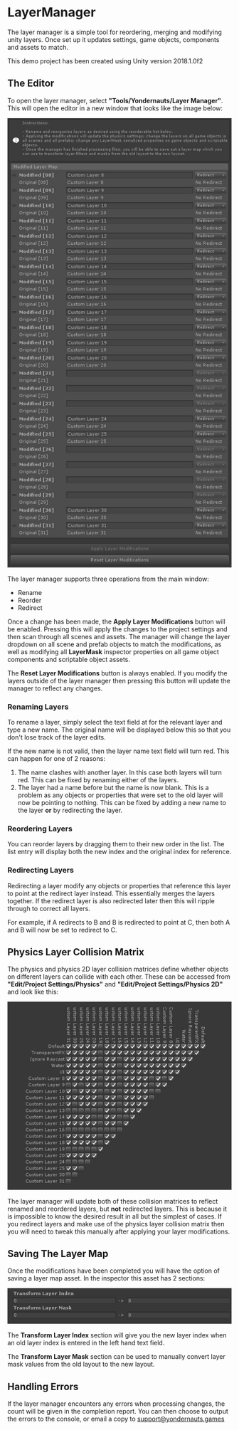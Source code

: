 # LayerManager

The layer manager is a simple tool for reordering, merging and modifying unity layers. Once set up it updates settings, game objects, components and assets to match.

This demo project has been created using Unity version 2018.1.0f2

## The Editor

To open the layer manager, select **"Tools/Yondernauts/Layer Manager"**. This will open the editor in a new window that looks like the image below:

![Editor](/Images/editor.jpg?raw=true)

The layer manager supports three operations from the main window:
+ Rename
+ Reorder
+ Redirect

Once a change has been made, the **Apply Layer Modifications** button will be enabled. Pressing this will apply the changes to the project settings and then scan through all scenes and assets. The manager will change the layer dropdown on all scene and prefab objects to match the modifications, as well as modifying all **LayerMask** inspector properties on all game object components and scriptable object assets.

The **Reset Layer Modifications** button is always enabled. If you modify the layers outside of the layer manager then pressing this button will update the manager to reflect any changes.

### Renaming Layers

To rename a layer, simply select the text field at for the relevant layer and type a new name. The original name will be displayed below this so that you don't lose track of the layer edits.

If the new name is not valid, then the layer name text field will turn red. This can happen for one of 2 reasons:
1. The name clashes with another layer. In this case both layers will turn red. This can be fixed by renaming either of the layers.
2. The layer had a name before but the name is now blank. This is a problem as any objects or properties that were set to the old layer will now be pointing to nothing. This can be fixed by adding a new name to the layer **or** by redirecting the layer.

### Reordering Layers

You can reorder layers by dragging them to their new order in the list. The list entry will display both the new index and the original index for reference.

### Redirecting Layers

Redirecting a layer modify any objects or properties that reference this layer to point at the redirect layer instead. This essentially merges the layers together. If the redirect layer is also redirected later then this will ripple through to correct all layers.

For example, if A redirects to B and B is redirected to point at C, then both A and B will now be set to redirect to C.

## Physics Layer Collision Matrix

The physics and physics 2D layer collision matrices define whether objects on different layers can collide with each other. These can be accessed from **"Edit/Project Settings/Physics"** and **"Edit/Project Settings/Physics 2D"** and look like this:

![Layer Collision Matrix](/Images/collision-matrix.jpg?raw=true)

The layer manager will update both of these collision matrices to reflect renamed and reordered layers, but **not** redirected layers. This is because it is impossible to know the desired result in all but the simplest of cases. If you redirect layers and make use of the physics layer collision matrix then you will need to tweak this manually after applying your layer modifications.

## Saving The Layer Map

Once the modifications have been completed you will have the option of saving a layer map asset. In the inspector this asset has 2 sections:

![Layer Map](/Images/layer-map.jpg?raw=true)

The **Transform Layer Index** section will give you the new layer index when an old layer index is entered in the left hand text field.

The **Transform Layer Mask** section can be used to manually convert layer mask values from the old layout to the new layout.

## Handling Errors

If the layer manager encounters any errors when processing changes, the count will be given in the completion report. You can then choose to output the errors to the console, or email a copy to support@yondernauts.games
